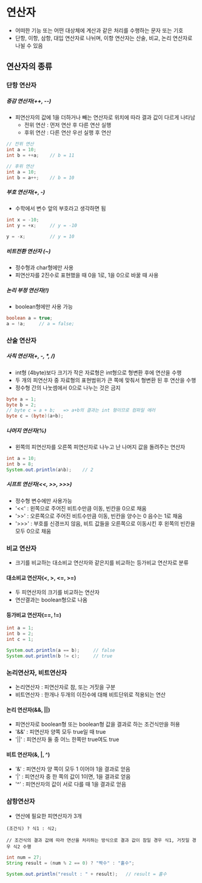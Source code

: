 연산자
====

- 어떠한 기능 또는 어떤 대상체에 계산과 같은 처리를 수행하는 문자 또는 기호
- 단항, 이항, 삼항, 대입 연산자로 나뉘며, 이항 연산자는 산술, 비교, 논리 연산자로 나뉠 수 있음

## 연산자의 종류   

### 단항 연산자


##### 증감 연산자(++, --)

- 피연산자의 값에 1을 더하거나 빼는 연산자로 위치에 따라 결과 값이 다르게 나타남
    + 전위 연산 : 먼저 연산 후 다른 연산 실행
    + 후위 연산 : 다른 연산 우선 실행 후 연산
```java
// 전위 연산
int a = 10;
int b = ++a;    // b = 11

// 후위 연산
int a = 10;
int b = a++;    // b = 10
```

##### 부호 연산자(+, -)

- 수학에서 변수 앞의 부호라고 생각하면 됨

```java
int x = -10;
int y = +x;     // y = -10

y = -x;         // y = 10
``` 

##### 비트전환 연산자 (~)

- 정수형과 char형에만 사용
- 피연산자를 2진수로 표현했을 때 0을 1로, 1을 0으로 바꿀 때 사용

##### 논리 부정 연산자(!)   

- boolean형에만 사용 가능   

```java
boolean a = true;
a = !a;     // a = false;
```

### 산술 연산자
##### 사칙 연산자(+, -, *, /)

- int형 (4byte)보다 크기가 작은 자료형은 int형으로 형변환 후에 연산을 수행
- 두 개의 피연산자 중 자료형의 표현범위가 큰 쪽에 맞춰서 형변환 된 후 연산을 수행
- 정수형 간의 나눗셈에서 0으로 나누는 것은 금지
```java
byte a = 1;
byte b = 2;
// byte c = a + b;   => a+b의 결과는 int 형이므로 컴파일 에러
byte c = (byte)(a+b);
```   

##### 나머지 연산자(%)

- 왼쪽의 피연산자를 오른쪽 피연산자로 나누고 난 나머지 값을 돌려주는 연산자   
```java
int a = 10;
int b = 8;
System.out.println(a%b);    // 2
```   

##### 시프트 연산자(<<, >>, >>>)
- 정수형 변수에만 사용가능
- '<<' : 왼쪽으로 주어진 비트수만큼 이동, 빈칸을 0으로 채움
- '>>' : 오른쪽으로 주어진 비트수만큼 이동, 빈칸을 양수는 0 음수는 1로 채움
- '>>>' : 부호를 신경쓰지 않음, 비트 값들을 오른쪽으로 이동시킨 후 왼쪽의 빈칸을 모두 0으로 채움

### 비교 연산자
- 크기를 비교하는 대소비교 연산자와 같은지를 비교하는 등가비교 연산자로 분류

#### 대소비교 연산자(<, >, <=, >=)
- 두 피연산자의 크기를 비교하는 연산자
- 연산결과는 boolean형으로 나옴

#### 등가비교 연산자(==, !=)
```java
int a = 1;
int b = 2;
int c = 1;

System.out.println(a == b);     // false
System.out.println(b != c);     // true
```

### 논리연산자, 비트연산자
- 논리연산자 : 피연산자로 참, 또는 거짓을 구분
- 비트연산자 : 한개나 두개의 이진수에 대해 비트단위로 적용되는 연산

#### 논리 연산자(&&, ||)
- 피연산자로 boolean형 또는 boolean형 값을 결과로 하는 조건식만을 허용
- '&&' : 피연산자 양쪽 모두 true일 때 true
- '||' : 피연산자 둘 중 어느 한쪽만 true여도 true

#### 비트 연산자(&, |, ^)
- '&' : 피연산자 양 쪽이 모두 1 이어야 1을 결과로 얻음
- '|' : 피연산자 중 한 쪽의 값이 1이면, 1을 결과로 얻음
- '^' : 피연산자의 값이 서로 다를 때 1을 결과로 얻음

### 삼항연산자
- 연산에 필요한 피연산자가 3개   
```
(조건식) ? 식1 : 식2;   

// 조건식의 결과 값에 따라 연산을 처리하는 방식으로 결과 값이 참일 경우 식1, 거짓일 경우 식2 수행
```   

```java
int num = 27;
String result = (num % 2 == 0) ? "짝수" : "홀수";

System.out.println("result : " + result);   // result = 홀수
```